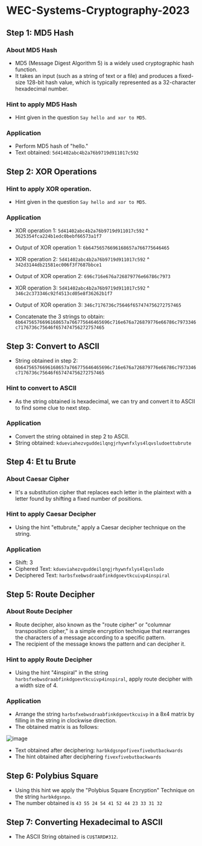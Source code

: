 # WEC-Systems-Cryptography-2023

## Step 1: MD5 Hash

### About MD5 Hash
- MD5 (Message Digest Algorithm 5) is a widely used cryptographic hash function. 
- It takes an input (such as a string of text or a file) and produces a fixed-size 128-bit hash value, which is typically represented as a 32-character hexadecimal number.

### Hint to apply MD5 Hash
- Hint given in the question `Say hello and xor to MD5`.

### Application
- Perform MD5 hash of "hello."
- Text obtained: `5d41402abc4b2a76b9719d911017c592`

## Step 2: XOR Operations

### Hint to apply XOR operation.
- Hint given in the question `Say hello and xor to MD5`.

### Application
- XOR operation 1: `5d41402abc4b2a76b9719d911017c592` ^ `3625354fca224b1edc0bebf66573a1f7`
- Output of XOR operation 1: `6b64756576696168657a766775646465`
- XOR operation 2: `5d41402abc4b2a76b9719d911017c592` ^ `342d3144db21581ec006f3f7687bbce1`
- Output of XOR operation 2: `696c716e676a726879776e66786c7973`
- XOR operation 3: `5d41402abc4b2a76b9719d911017c592` ^ `346c2c373346c92f4513cd05e8f36262b1f7`
- Output of XOR operation 3: `346c7176736c75646f657474756272757465`

- Concatenate the 3 strings to obtain: `6b64756576696168657a766775646465696c716e676a726879776e66786c7973346c7176736c75646f657474756272757465`

## Step 3: Convert to ASCII

- String obtained in step 2: `6b64756576696168657a766775646465696c716e676a726879776e66786c7973346c7176736c75646f657474756272757465`
### Hint to convert to ASCII
- As the string obtained is hexadecimal, we can try and convert it to ASCII to find some clue to next step.
### Application
- Convert the string obtained in step 2 to ASCII.
- String obtained: `kdueviahezvguddeilqngjrhywnfxlys4lqvsludoettubrute`

## Step 4: Et tu Brute

### About Caesar Cipher
- It's a substitution cipher that replaces each letter in the plaintext with a letter found by shifting a fixed number of positions.

### Hint to apply Caesar Decipher
- Using the hint "ettubrute," apply a Caesar decipher technique on the string.

### Application
- Shift: 3
- Ciphered Text: `kdueviahezvguddeilqngjrhywnfxlys4lqvsludo`
- Deciphered Text: `harbsfxebwsdraabfinkdgoevtkcuivp4inspiral`

## Step 5: Route Decipher

### About Route Decipher
- Route decipher, also known as the "route cipher" or "columnar transposition cipher," is a simple encryption technique that rearranges the characters of a message according to a specific pattern. 
- The recipient of the message knows the pattern and can decipher it.

### Hint to apply Route Decipher
- Using the hint "4inspiral" in the string `harbsfxebwsdraabfinkdgoevtkcuivp4inspiral`, apply route decipher with a width size of 4.

### Application
- Arrange the string `harbsfxebwsdraabfinkdgoevtkcuivp` in a 8x4 matrix by filling in the string in clockwise direction.
- The obtained matrix is as follows:

![image](https://github.com/abhayjit07/WEC-Systems-Cryptography-2023/assets/100589347/ef9e216e-128d-4da5-b464-d30631784f5f)

- Text obtained after deciphering: `harbkdgsnpofivexfivebutbackwards`
- The hint obtained after deciphering `fivexfivebutbackwards` 

## Step 6: Polybius Square
- Using this hint we apply the "Polybius Square Encryption" Technique on the string `harbkdgsnpo`.
- The number obtained is `43 55 24 54 41 52 44 23 33 31 32`

## Step 7: Converting Hexadecimal to ASCII 
- The ASCII String obtained is `CU$TARD#312`.
  


